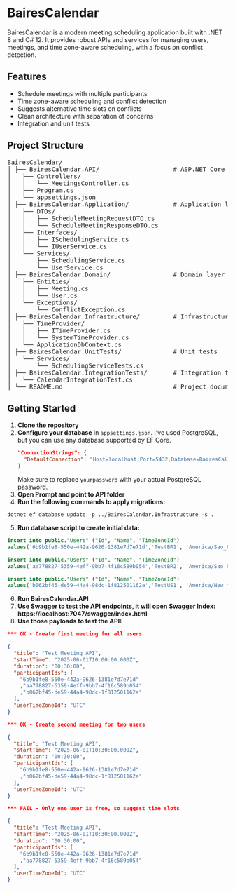 ﻿# BairesCalendar

BairesCalendar is a modern meeting scheduling application built with .NET 8 and C# 12. 
It provides robust APIs and services for managing users, meetings, and time zone-aware scheduling, with a focus on conflict detection.

## Features

- Schedule meetings with multiple participants
- Time zone-aware scheduling and conflict detection
- Suggests alternative time slots on conflicts
- Clean architecture with separation of concerns
- Integration and unit tests

## Project Structure
<pre>
BairesCalendar/
│ ├── BairesCalendar.API/                    # ASP.NET Core Web API entry point 
│   ├── Controllers/ 
│   │   └── MeetingsController.cs 
│   ├── Program.cs 
│   └── appsettings.json 
│ ├── BairesCalendar.Application/            # Application layer (business logic) 
│   ├── DTOs/ 
│   │   ├── ScheduleMeetingRequestDTO.cs 
│   │   └── ScheduleMeetingResponseDTO.cs 
│   ├── Interfaces/ 
│   │   ├── ISchedulingService.cs 
│   │   └── IUserService.cs 
│   └── Services/ 
│       ├── SchedulingService.cs 
│       └── UserService.cs 
│ ├── BairesCalendar.Domain/                 # Domain layer (entities, exceptions) 
│   ├── Entities/ 
│   │   ├── Meeting.cs 
│   │   └── User.cs 
│   └── Exceptions/ 
│       └── ConflictException.cs 
│ ├── BairesCalendar.Infrastructure/         # Infrastructure (EF Core, providers) 
│   ├── TimeProvider/ 
│   │   ├── ITimeProvider.cs 
│   │   └── SystemTimeProvider.cs 
│   └── ApplicationDbContext.cs 
│ ├── BairesCalendar.UnitTests/              # Unit tests 
│   └── Services/ 
│       └── SchedulingServiceTests.cs 
│ ├── BairesCalendar.IntegrationTests/       # Integration tests 
│   └── CalendarIntegrationTest.cs 
│ └── README.md                              # Project documentation
</pre>

## Getting Started

1. **Clone the repository**
2. **Configure your database** in `appsettings.json`. I've used PostgreSQL, but you can use any database supported by EF Core.
   ```json
   "ConnectionStrings": {
     "DefaultConnection": "Host=localhost;Port=5432;Database=BairesCalendar;Username=postgres;Password=yourpassword"
   }
   ```
   Make sure to replace `yourpassword` with your actual PostgreSQL password.
3. **Open Prompt and point to API folder**
4. **Run the following commands to apply migrations:**
```
dotnet ef database update -p ../BairesCalendar.Infrastructure -s .
```
5. **Run database script to create initial data:**
```sql
insert into public."Users" ("Id", "Name", "TimeZoneId")
values('6b9b1fe8-550e-442a-9626-1381e7d7e71d','TestBR1', 'America/Sao_Paulo');

insert into public."Users" ("Id", "Name", "TimeZoneId")
values('aa778827-5359-4eff-9bb7-4f16c589b054','TestBR2', 'America/Sao_Paulo');

insert into public."Users" ("Id", "Name", "TimeZoneId")
values('b062bf45-de59-44a4-98dc-1f812501162a','TestUS1', 'America/New_York');
```
6. **Run BairesCalendar.API**
7. **Use Swagger to test the API endpoints, it will open Swagger Index: https://localhost:7047/swagger/index.html**
8. **Use those payloads to test the API:**
```json
*** OK - Create first meeting for all users

{
  "title": "Test Meeting API",
  "startTime": "2025-06-01T10:00:00.000Z",
  "duration": "00:30:00",
  "participantIds": [
    "6b9b1fe8-550e-442a-9626-1381e7d7e71d"
    ,"aa778827-5359-4eff-9bb7-4f16c589b054"
	,"b062bf45-de59-44a4-98dc-1f812501162a"
  ],
  "userTimeZoneId": "UTC"
}

*** OK - Create second meeting for two users

{
  "title": "Test Meeting API",
  "startTime": "2025-06-01T10:30:00.000Z",
  "duration": "00:30:00",
  "participantIds": [
    "6b9b1fe8-550e-442a-9626-1381e7d7e71d"
    ,"b062bf45-de59-44a4-98dc-1f812501162a"
  ],
  "userTimeZoneId": "UTC"
}

*** FAIL - Only one user is free, so suggest time slots

{
  "title": "Test Meeting API",
  "startTime": "2025-06-01T10:30:00.000Z",
  "duration": "00:30:00",
  "participantIds": [
    "6b9b1fe8-550e-442a-9626-1381e7d7e71d"
    ,"aa778827-5359-4eff-9bb7-4f16c589b054"
  ],
  "userTimeZoneId": "UTC"
}

```